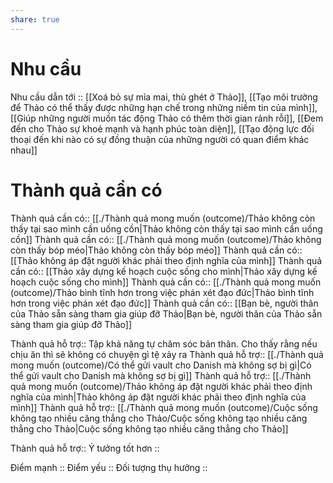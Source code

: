 ```yaml
---
share: true
---
```

# Nhu cầu
Nhu cầu dẫn tới :: [[Xoá bỏ sự mỉa mai, thù ghét ở Thảo]], [[Tạo môi trường để Thảo có thể thấy được những hạn chế trong những niềm tin của mình]], [[Giúp những người muốn tác động Thảo có thêm thời gian rảnh rỗi]], [[Đem đến cho Thảo sự khoẻ mạnh và hạnh phúc toàn diện]], [[Tạo động lực đối thoại đến khi nào có sự đồng thuận của những người có quan điểm khác nhau]]



# Thành quả cần có
Thành quả cần có:: [[./Thành quả mong muốn (outcome)/Thảo không còn thấy tại sao mình cần uống cồn|Thảo không còn thấy tại sao mình cần uống cồn]]
Thành quả cần có:: [[./Thành quả mong muốn (outcome)/Thảo không còn thấy bóp méo|Thảo không còn thấy bóp méo]]
Thành quả cần có:: [[Thảo không áp đặt người khác phải theo định nghĩa của mình]]
Thành quả cần có:: [[Thảo xây dựng kế hoạch cuộc sống cho mình|Thảo xây dựng kế hoạch cuộc sống cho mình]] 
Thành quả cần có:: [[./Thành quả mong muốn (outcome)/Thảo bình tĩnh hơn trong việc phán xét đạo đức|Thảo bình tĩnh hơn trong việc phán xét đạo đức]]
Thành quả cần có:: [[Bạn bè, người thân của Thảo sẵn sàng tham gia giúp đỡ Thảo|Bạn bè, người thân của Thảo sẵn sàng tham gia giúp đỡ Thảo]]

Thành quả hỗ trợ:: Tập khả năng tự chăm sóc bản thân. Cho thấy rằng nếu chịu ăn thì sẽ không có chuyện gì tệ xảy ra
Thành quả hỗ trợ:: [[./Thành quả mong muốn (outcome)/Có thể gửi vault cho Danish mà không sợ bị gì|Có thể gửi vault cho Danish mà không sợ bị gì]]
Thành quả hỗ trợ:: [[./Thành quả mong muốn (outcome)/Thảo không áp đặt người khác phải theo định nghĩa của mình|Thảo không áp đặt người khác phải theo định nghĩa của mình]]
Thành quả hỗ trợ:: [[./Thành quả mong muốn (outcome)/Cuộc sống không tạo nhiều căng thẳng cho Thảo/Cuộc sống không tạo nhiều căng thẳng cho Thảo|Cuộc sống không tạo nhiều căng thẳng cho Thảo]]

Thành quả hỗ trợ::
Ý tưởng tốt hơn :: 

Điểm mạnh :: 
Điểm yếu :: 
Đối tượng thụ hưởng ::